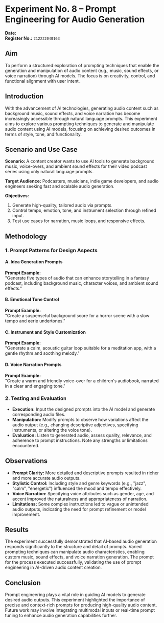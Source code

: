 # Experiment No. 8 – Prompt Engineering for Audio Generation  
**Date:**   
**Register No.:** ``212222040163``  

## Aim  
To perform a structured exploration of prompting techniques that enable the generation and manipulation of audio content (e.g., music, sound effects, or voice narration) through AI models. The focus is on creativity, control, and functional alignment with user intent.

## Introduction  
With the advancement of AI technologies, generating audio content such as background music, sound effects, and voice narration has become increasingly accessible through natural language prompts. This experiment aims to explore various prompting techniques to generate and manipulate audio content using AI models, focusing on achieving desired outcomes in terms of style, tone, and functionality.

## Scenario and Use Case  
**Scenario:** A content creator wants to use AI tools to generate background music, voice-overs, and ambient sound effects for their video podcast series using only natural language prompts.

**Target Audience:** Podcasters, musicians, indie game developers, and audio engineers seeking fast and scalable audio generation.

**Objectives:**
1. Generate high-quality, tailored audio via prompts.
2. Control tempo, emotion, tone, and instrument selection through refined input.
3. Test use cases for narration, music loops, and responsive effects.

## Methodology  
### 1. Prompt Patterns for Design Aspects

#### A. Idea Generation Prompts  
**Prompt Example:**  
"Generate five types of audio that can enhance storytelling in a fantasy podcast, including background music, character voices, and ambient sound effects."

#### B. Emotional Tone Control  
**Prompt Example:**  
"Create a suspenseful background score for a horror scene with a slow tempo and eerie undertones."

#### C. Instrument and Style Customization  
**Prompt Example:**  
"Generate a calm, acoustic guitar loop suitable for a meditation app, with a gentle rhythm and soothing melody."

#### D. Voice Narration Prompts  
**Prompt Example:**  
"Create a warm and friendly voice-over for a children's audiobook, narrated in a clear and engaging tone."

### 2. Testing and Evaluation  
- **Execution:** Input the designed prompts into the AI model and generate corresponding audio files.  
- **Manipulation:** Modify prompts to observe how variations affect the audio output (e.g., changing descriptive adjectives, specifying instruments, or altering the voice tone).  
- **Evaluation:** Listen to generated audio, assess quality, relevance, and adherence to prompt instructions. Note any strengths or limitations encountered.

## Observations  
- **Prompt Clarity:** More detailed and descriptive prompts resulted in richer and more accurate audio outputs.  
- **Stylistic Control:** Including style and genre keywords (e.g., "jazz", "calm", "energetic") influenced the mood and tempo effectively.  
- **Voice Narration:** Specifying voice attributes such as gender, age, and accent improved the naturalness and appropriateness of narration.  
- **Limitations:** Some complex instructions led to vague or unintended audio outputs, indicating the need for prompt refinement or model improvement.

## Results  
The experiment successfully demonstrated that AI-based audio generation responds significantly to the structure and detail of prompts. Varied prompting techniques can manipulate audio characteristics, enabling custom music, sound effects, and voice narration generation. The prompt for the process executed successfully, validating the use of prompt engineering in AI-driven audio content creation.

## Conclusion  
Prompt engineering plays a vital role in guiding AI models to generate desired audio outputs. This experiment highlighted the importance of precise and context-rich prompts for producing high-quality audio content. Future work may involve integrating multimodal inputs or real-time prompt tuning to enhance audio generation capabilities further.
